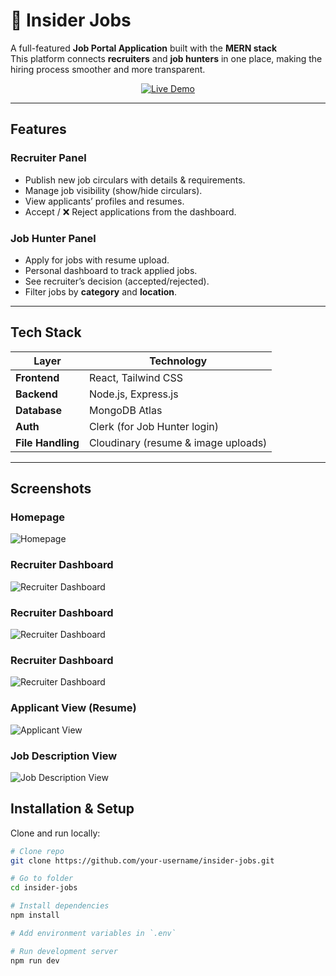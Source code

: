 # 🏢 Insider Jobs

A full-featured **Job Portal Application** built with the **MERN stack**   
This platform connects **recruiters** and **job hunters** in one place, making the hiring process smoother and more transparent.

<p align="center">
  <a href="https://insider-jobs-client-phi.vercel.app/" target="_blank" rel="noopener noreferrer">
    <img src="https://img.shields.io/badge/Live%20Demo-Insider%20Jobs-blueviolet?style=for-the-badge&logo=vercel&logoColor=white" alt="Live Demo">
  </a>
</p>

---

##  Features

###  Recruiter Panel
-  Publish new job circulars with details & requirements.
-  Manage job visibility (show/hide circulars).
-  View applicants’ profiles and resumes.
-  Accept / ❌ Reject applications from the dashboard.

###  Job Hunter Panel
-  Apply for jobs with resume upload.
-  Personal dashboard to track applied jobs.
-  See recruiter’s decision (accepted/rejected).
-  Filter jobs by **category** and **location**.

---

##  Tech Stack

| Layer        | Technology |
|--------------|------------|
| **Frontend** | React, Tailwind CSS |
| **Backend**  | Node.js, Express.js |
| **Database** | MongoDB Atlas |
| **Auth**     | Clerk (for Job Hunter login) |
| **File Handling** | Cloudinary (resume & image uploads) |

---

##  Screenshots

### Homepage
![Homepage](screenshots/homepage_view.png)

### Recruiter Dashboard
![Recruiter Dashboard](screenshots/recruiter_view_add_job.png)

### Recruiter Dashboard
![Recruiter Dashboard](screenshots/recruiter_view_manage_jobs.png)

### Recruiter Dashboard
![Recruiter Dashboard](screenshots/recruiter_view_view_applications.png)

### Applicant View (Resume)
![Applicant View](screenshots/job_applications_view.png)

### Job Description View
![Job Description View](screenshots/job_description_view.png)

##  Installation & Setup

Clone and run locally:

```bash
# Clone repo
git clone https://github.com/your-username/insider-jobs.git

# Go to folder
cd insider-jobs

# Install dependencies
npm install

# Add environment variables in `.env`

# Run development server
npm run dev
